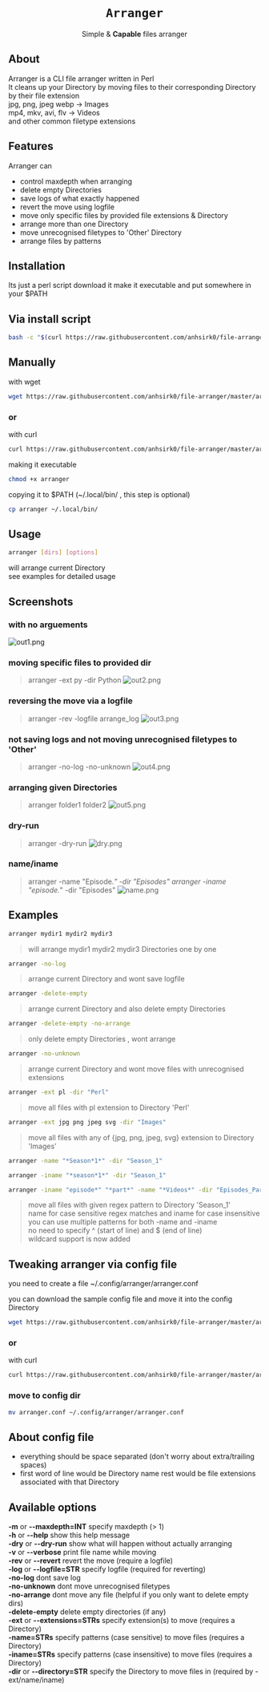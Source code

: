 <h1 align="center"><code>Arranger</code></h1>
<p align="center">Simple & <strong>Capable</strong> files arranger</p>

## About
Arranger is a CLI file arranger written in Perl   
It cleans up your Directory by moving files to their corresponding Directory by their file extension  
jpg, png, jpeg webp -> Images  
mp4, mkv, avi, flv -> Videos  
and other common filetype extensions  

## Features
Arranger can
 - control maxdepth when arranging
 - delete empty Directories
 - save logs of what exactly happened
 - revert the move using logfile
 - move only specific files by provided file extensions & Directory
 - arrange more than one Directory
 - move unrecognised filetypes to 'Other' Directory
 - arrange files by patterns

## Installation
Its just a perl script
download it make it executable and put somewhere in your $PATH

## Via install script
```bash
bash -c "$(curl https://raw.githubusercontent.com/anhsirk0/file-arranger/master/install.sh)"
```
## Manually

with wget
``` bash
wget https://raw.githubusercontent.com/anhsirk0/file-arranger/master/arranger.pl -O arranger
```
### or
with curl
``` bash
curl https://raw.githubusercontent.com/anhsirk0/file-arranger/master/arranger.pl --output arranger
```
making it executable
```bash
chmod +x arranger
```
copying it to $PATH (~/.local/bin/ , this step is optional)
```bash
cp arranger ~/.local/bin/
```

## Usage

```bash
arranger [dirs] [options]
```
will arrange current Directory  
see examples for detailed usage

## Screenshots
### with no arguements
![out1.png](https://github.com/anhsirk0/file-arranger/blob/master/screenshots/out1.png)

### moving specific files to provided dir
> arranger -ext py -dir Python
![out2.png](https://github.com/anhsirk0/file-arranger/blob/master/screenshots/out2.png)

### reversing the move via a logfile
> arranger -rev -logfile arrange_log
![out3.png](https://github.com/anhsirk0/file-arranger/blob/master/screenshots/out3.png)

### not saving logs and not moving unrecognised filetypes to 'Other'
> arranger -no-log -no-unknown
![out4.png](https://github.com/anhsirk0/file-arranger/blob/master/screenshots/out4.png)

### arranging given Directories
> arranger folder1 folder2
![out5.png](https://github.com/anhsirk0/file-arranger/blob/master/screenshots/out5.png)

### dry-run
> arranger -dry-run
![dry.png](https://github.com/anhsirk0/file-arranger/blob/master/screenshots/dry.png)

### name/iname
> arranger -name "Episode.*" -dir "Episodes"
> arranger -iname "episode.*" -dir "Episodes"
![name.png](https://github.com/anhsirk0/file-arranger/blob/master/screenshots/name.png)

## Examples
```bash
arranger mydir1 mydir2 mydir3
```
>will arrange mydir1 mydir2 mydir3 Directories one by one


```bash
arranger -no-log
```
>arrange current Directory and wont save logfile


```bash
arranger -delete-empty 
```
>arrange current Directory and also delete empty Directories 


```bash
arranger -delete-empty -no-arrange
```
>only delete empty Directories , wont arrange


```bash
arranger -no-unknown 
```
>arrange current Directory and wont move files with unrecognised extensions


```bash
arranger -ext pl -dir "Perl" 
```
>move all files with pl extension to Directory 'Perl'


```bash
arranger -ext jpg png jpeg svg -dir "Images" 
```
>move all files with any of {jpg, png, jpeg, svg} extension to Directory 'Images'


```bash
arranger -name "*Season*1*" -dir "Season_1" 
```
```bash
arranger -iname "*season*1*" -dir "Season_1" 
```
```bash
arranger -iname "episode*" "*part*" -name "*Videos*" -dir "Episodes_Parts_and_Videos" 
```
>move all files with given regex pattern  to Directory 'Season_1'  
>name for case sensitive regex matches and iname for case insensitive  
>you can use multiple patterns for both -name and -iname   
>no need to specify ^ (start of line) and $ (end of line)  
>wildcard support is now added  

## Tweaking arranger via config file
you need to create a file ~/.config/arranger/arranger.conf

you can download the sample config file and move it into the config Directory

```bash
wget https://raw.githubusercontent.com/anhsirk0/file-arranger/master/arranger.conf
```
### or
with curl
``` bash
curl https://raw.githubusercontent.com/anhsirk0/file-arranger/master/arranger.conf --output arranger.conf
```

### move to config dir
```bash
mv arranger.conf ~/.config/arranger/arranger.conf
```

## About config file
 - everything should be space separated (don't worry about extra/trailing spaces)
 - first word of line would be Directory name rest would be file extensions associated with that Directory

## Available options
**-m** or **--maxdepth=INT**   specify maxdepth (> 1)  
**-h** or **--help**    show this help message  
**-dry** or **--dry-run**    show what will happen without actually arranging  
**-v** or **--verbose**    print file name while moving  
**-rev** or **--revert**    revert the move (require a logfile)  
**-log** or **--logfile=STR**    specify logfile (required for reverting)  
**-no-log**    dont save log  
**-no-unknown**    dont move unrecognised filetypes  
**-no-arrange**    dont move any file (helpful if you only want to delete empty dirs)  
**-delete-empty**    delete empty directories (if any)  
**-ext** or **--extensions=STRs** specify extension(s) to move (requires a Directory)  
**-name=STRs** specify patterns (case sensitive) to move files (requires a Directory)  
**-iname=STRs** specify patterns (case insensitive) to move files (requires a Directory)  
**-dir** or **--directory=STR** specify the Directory to move files in (required by -ext/name/iname)  

